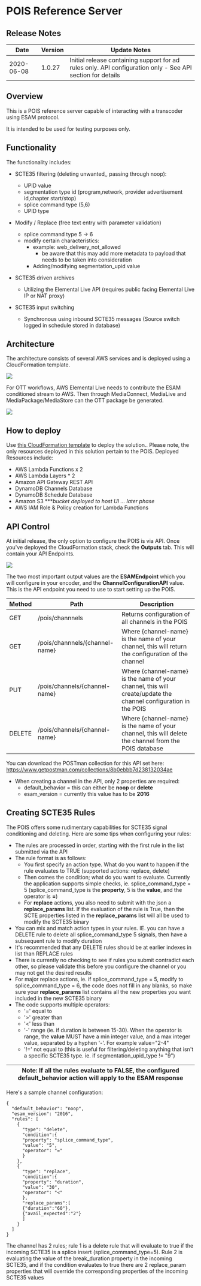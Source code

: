 # POIS Reference Server
## Release Notes
| Date         | Version | Update Notes |
|--------------|---------|--------------|
| 2020-06-08   | 1.0.27  | Initial release containing support for ad rules only. API configuration only - See API section for details

## Overview
This is a POIS reference server capable of interacting with a transcoder using ESAM protocol.

It is intended to be used for testing purposes only.

## Functionality
The functionality includes:
* SCTE35 filtering (deleting unwanted,, passing through noop):
    * UPID value
    * segmentation type id (program,network, provider advertisement id,chapter start/stop)
    * splice command type (5,6)
    * UPID type


* Modify / Replace (free text entry with parameter validation)
    * splice command type 5 → 6
    * modify certain characteristics:
        * example: web_delivery_not_allowed
            * be aware that this may add more metadata to payload that needs to be taken into consideration
        * Adding/modifying segmentation_upid value
* SCTE35 driven archives
    * Utilizing the Elemental Live API (requires public facing Elemental Live IP or NAT proxy)
* SCTE35 input switching
    * Synchronous using inbound SCTE35 messages (Source switch logged in schedule stored in database)

## Architecture
The architecture consists of several AWS services and is deployed using a CloudFormation template.

![](Architecture-pois-ref-server.png?width=60pc&classes=border,shadow)

For OTT workflows, AWS Elemental Live needs to contribute the ESAM conditioned stream to AWS. Then through MediaConnect, MediaLive and MediaPackage/MediaStore can the OTT package be generated.

![](Architecture-pois-ref-server-aws-video.png?width=60pc&classes=border,shadow)

## How to deploy
Use [this CloudFormation template](pois-ref-server.yaml) to deploy the solution.. Please note, the only resources deployed in this solution pertain to the POIS. Deployed Resources include:

* AWS Lambda Functions x 2
* AWS Lambda Layers * 2
* Amazon API Gateway REST API
* DynamoDB Channels Database
* DynamoDB Schedule Database
* Amazon S3 ****bucket deployed to host UI ... later phase*
* AWS IAM Role & Policy creation for Lambda Functions

## API Control
At initial release, the only option to configure the POIS is via API. Once you've deployed the CloudFormation stack, check the **Outputs** tab. This will contain your API Endpoints.

![](cloudformation-output.png?width=60pc&classes=border,shadow)

The two most important output values are the **ESAMEndpoint** which you will configure in your encoder, and the **ChannelConfigurationAPI** value.  This is the API endpoint you need to use to start setting up the POIS.

| Method  | Path             | Description |
|---------|------------------|-------------|
| GET     | /pois/channnels  | Returns configuration of all channels in the POIS |
| GET     | /pois/channnels/{channel-name} | Where {channel-name} is the name of your channel, this will return the configuration of the channel |
| PUT     | /pois/channels/{channel-name} | Where {channel-name} is the name of your channel, this will create/update the channel configuration in the POIS |
| DELETE  | /pois/channels/{channel-name} | Where {channel-name} is the name of your channel, this will delete the channel from the POIS database

You can download the POSTman collection for this API set here: https://www.getpostman.com/collections/8b0ebbb7d238132034ae

* When creating a channel in the API, only 2 properties are required:
    - default_behavior = this can either be **noop** or **delete**
    - esam_version = currently this value has to be **2016**

## Creating SCTE35 Rules
The POIS offers some rudimentary capabilities for SCTE35 signal conditioning and deleting. Here are some tips when configuring your rules:
* The rules are processed in order, starting with the first rule in the list submitted via the API
* The rule format is as follows:
  - You first specify an action type. What do you want to happen if the rule evaluates to TRUE (supported actions: replace, delete)
  - Then comes the condition; what do you want to evaluate. Currently the application supports simple checks, ie. splice_command_type = 5 (splice_command_type is the **property**, 5 is the **value**, and the operator is **=**)
  - For **replace** actions, you also need to submit with the json a **replace_params** list. If the evaluation of the rule is True, then the SCTE properties listed in the **replace_params** list will all be used to modify the SCTE35 binary  
* You can mix and match action types in your rules. IE. you can have a DELETE rule to delete all splice_command_type 5 signals, then have a subsequent rule to modify duration  
* It's recommended that any DELETE rules should be at earlier indexes in list than REPLACE rules
* There is currently no checking to see if rules you submit contradict each other, so please validate this before you configure the channel or you may not get the desired results
* For major replace actions, ie. if splice_command_type = 5, modify to splice_command_type = 6, the code does not fill in any blanks, so make sure your **replace_params** list contains all the new properties you want included in the new SCTE35 binary
* The code supports multiple operators:
  - '=' equal to
  - '>' greater than
  - '<' less than
  - '-' range (ie. if duration is between 15-30). When the operator is range, the **value** MUST have a min integer value, and a max integer value, separated by a hyphen '-'. For example value="2-4"
  - '!=' not equal to (this is useful for filtering/deleting anything that isn't a specific SCTE35 type. ie. if segmentation_upid_type != "9")


| Note: If all the rules evaluate to FALSE, the configured **default_behavior** action will apply to the ESAM response |
|----------|

Here's a sample channel configuration:

```
{
  "default_behavior": "noop",
  "esam_version": "2016",
  "rules": [
    {
      "type": "delete",
      "condition":{
      "property": "splice_command_type",
      "value": "5",
      "operator": "="
      }
    },
    {
      "type": "replace",
      "condition":{
      "property": "duration",
      "value": "30",
      "operator": "<"
      },
      "replace_params":[
      {"duration":"60"},
      {"avail_expected":"2"}
      ]
    }
  ]
}
```

The channel has 2 rules; rule 1 is a delete rule that will evaluate to true if the incoming SCTE35 is a splice insert (splice_command_type=5). Rule 2 is evaluating the value of the break_duration property in the incoming SCTE35, and if the condition evaluates to true there are 2 replace_param properties that will override the corresponding properties of the incoming SCTE35 values

